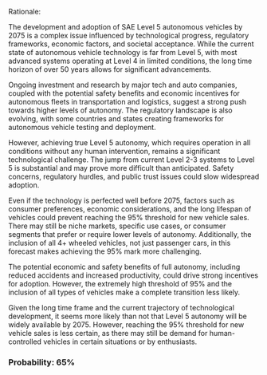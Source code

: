 Rationale:

The development and adoption of SAE Level 5 autonomous vehicles by 2075 is a complex issue influenced by technological progress, regulatory frameworks, economic factors, and societal acceptance. While the current state of autonomous vehicle technology is far from Level 5, with most advanced systems operating at Level 4 in limited conditions, the long time horizon of over 50 years allows for significant advancements.

Ongoing investment and research by major tech and auto companies, coupled with the potential safety benefits and economic incentives for autonomous fleets in transportation and logistics, suggest a strong push towards higher levels of autonomy. The regulatory landscape is also evolving, with some countries and states creating frameworks for autonomous vehicle testing and deployment.

However, achieving true Level 5 autonomy, which requires operation in all conditions without any human intervention, remains a significant technological challenge. The jump from current Level 2-3 systems to Level 5 is substantial and may prove more difficult than anticipated. Safety concerns, regulatory hurdles, and public trust issues could slow widespread adoption.

Even if the technology is perfected well before 2075, factors such as consumer preferences, economic considerations, and the long lifespan of vehicles could prevent reaching the 95% threshold for new vehicle sales. There may still be niche markets, specific use cases, or consumer segments that prefer or require lower levels of autonomy. Additionally, the inclusion of all 4+ wheeled vehicles, not just passenger cars, in this forecast makes achieving the 95% mark more challenging.

The potential economic and safety benefits of full autonomy, including reduced accidents and increased productivity, could drive strong incentives for adoption. However, the extremely high threshold of 95% and the inclusion of all types of vehicles make a complete transition less likely.

Given the long time frame and the current trajectory of technological development, it seems more likely than not that Level 5 autonomy will be widely available by 2075. However, reaching the 95% threshold for new vehicle sales is less certain, as there may still be demand for human-controlled vehicles in certain situations or by enthusiasts.

### Probability: 65%